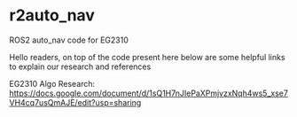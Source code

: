 # r2auto_nav
ROS2 auto_nav code for EG2310



Hello readers, on top of the code present here below are some helpful links to explain our research and references


EG2310 Algo Research: https://docs.google.com/document/d/1sQ1H7nJIePaXPmjvzxNqh4ws5_xse7VH4cq7usQmAJE/edit?usp=sharing
